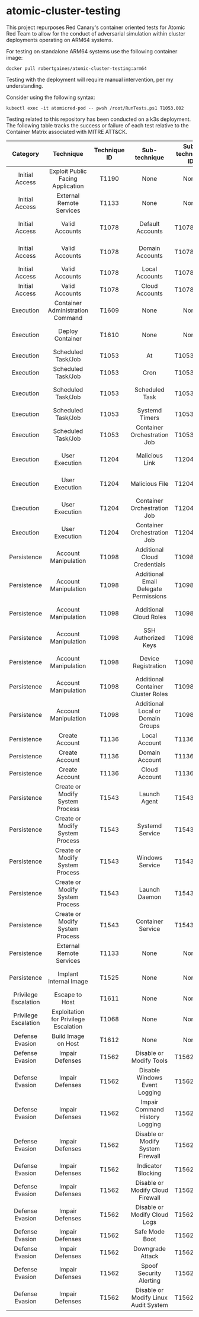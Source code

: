 # atomic-cluster-testing
This project repurposes Red Canary's container oriented tests for Atomic Red Team to allow for the conduct of adversarial simulation within cluster deployments operating on ARM64 systems.

For testing on standalone ARM64 systems use the following container image:

```
docker pull robertgaines/atomic-cluster-testing:arm64
```

Testing with the deployment will require manual intervention, per my understanding. 

Consider using the following syntax:

```
kubectl exec -it atomicred-pod -- pwsh /root/RunTests.ps1 T1053.002
```

Testing related to this repository has been conducted on a k3s deployment. The following table tracks the success or failure of each test relative to the Container Matrix associated with MITRE ATT&CK.

| Category                      | Technique                             | Technique ID  | Sub-technique                         | Sub-technique ID | Outcome  | Additional Information |
| :------:                      | :--------:                            | :-----------: | :-----------:                         | :--------------: | :-----:  | :--------------------: |
| Initial Access                | Exploit Public Facing Application     | T1190         | None                                  | None             |    ✘     | No Applicable Tests    |
| Initial Access                | External Remote Services              | T1133         | None                                  | None             |    ✘     | No Applicable Tests    |
| Initial Access                | Valid Accounts                        | T1078         | Default Accounts                      | T1078.001        |    ✘     | No Applicable Tests    |
| Initial Access                | Valid Accounts                        | T1078         | Domain Accounts                       | T1078.002        |    ✘     | No Applicable Tests    |
| Initial Access                | Valid Accounts                        | T1078         | Local Accounts                        | T1078.003        |    ✔     |                        |
| Initial Access                | Valid Accounts                        | T1078         | Cloud Accounts                        | T1078.004        |    ✔     |                        |
| Execution                     | Container Administration Command      | T1609         | None                                  | None             |    ✔     | Control Node Oriented  |
| Execution                     | Deploy Container                      | T1610         | None                                  | None             |    ✔     | Control Node Oriented  |
| Execution                     | Scheduled Task/Job                    | T1053         | At                                    | T1053.002        |    ✘     | At Daemon Inactive     |
| Execution                     | Scheduled Task/Job                    | T1053         | Cron                                  | T1053.003        |    ✔     | Great success          |
| Execution                     | Scheduled Task/Job                    | T1053         | Scheduled Task                        | T1053.005        |    ✘     | No Applicable Tests    |
| Execution                     | Scheduled Task/Job                    | T1053         | Systemd Timers                        | T1053.006        |    ✔     |                        |
| Execution                     | Scheduled Task/Job                    | T1053         | Container Orchestration Job           | T1053.007        |    ✔     | Control Node Oriented  |
| Execution                     | User Execution                        | T1204         | Malicious Link                        | T1204.001        |    ✘     | No Applicable Tests    |
| Execution                     | User Execution                        | T1204         | Malicious File                        | T1204.002        |    ✘     | No Applicable Tests    |
| Execution                     | User Execution                        | T1204         | Container Orchestration Job           | T1204.003        |    ✘     | No Applicable Tests    |
| Execution                     | User Execution                        | T1204         | Container Orchestration Job           | T1204.004        |    ✘     | No Applicable Tests    |
| Persistence                   | Account Manipulation                  | T1098         | Additional Cloud Credentials          | T1098.001        |    ✘     | No Applicable Tests    |
| Persistence                   | Account Manipulation                  | T1098         | Additional Email Delegate Permissions | T1098.002        |    ✘     | No Applicable Tests    |
| Persistence                   | Account Manipulation                  | T1098         | Additional Cloud Roles                | T1098.003        |    ✘     | No Applicable Tests    |
| Persistence                   | Account Manipulation                  | T1098         | SSH Authorized Keys                   | T1098.004        |    ✔     |                        |
| Persistence                   | Account Manipulation                  | T1098         | Device Registration                   | T1098.005        |    ✘     | No Applicable Tests    |
| Persistence                   | Account Manipulation                  | T1098         | Additional Container Cluster Roles    | T1098.006        |    ✘     | No Applicable Tests    |
| Persistence                   | Account Manipulation                  | T1098         | Additional Local or Domain Groups     | T1098.007        |    ✘     | No Applicable Tests    |
| Persistence                   | Create Account                        | T1136         | Local Account                         | T1136.001        |    ✔     |                        |
| Persistence                   | Create Account                        | T1136         | Domain Account                        | T1136.002        |    ✘     | AD Oriented            |
| Persistence                   | Create Account                        | T1136         | Cloud Account                         | T1136.003        |    ✘     | AWS/AAD Oriented       |
| Persistence                   | Create or Modify System Process       | T1543         | Launch Agent                          | T1543.001        |    ✘     |                        |
| Persistence                   | Create or Modify System Process       | T1543         | Systemd Service                       | T1543.002        |    ✔     |                        |
| Persistence                   | Create or Modify System Process       | T1543         | Windows Service                       | T1543.003        |    ✘     | No Applicable Tests    |
| Persistence                   | Create or Modify System Process       | T1543         | Launch Daemon                         | T1543.004        |    ✘     | No Applicable Tests    |
| Persistence                   | Create or Modify System Process       | T1543         | Container Service                     | T1543.005        |    ✘     | No Applicable Tests    |
| Persistence                   | External Remote Services              | T1133         | None                                  | None             |    ✘     | No Applicable Tests    |
| Persistence                   | Implant Internal Image                | T1525         | None                                  | None             |    ✘     | No Applicable Tests    |
| Privilege Escalation          | Escape to Host                        | T1611         | None                                  | None             |    ✔     | Partial Execution      |
| Privilege Escalation          | Exploitation for Privilege Escalation | T1068         | None                                  | None             |    ✘     | No Applicable Tests    |
| Defense Evasion               | Build Image on Host                   | T1612         | None                                  | None             |    ✔     | Partial Execution      |
| Defense Evasion               | Impair Defenses                       | T1562         | Disable or Modify Tools               | T1562.001        |    ✔     | Partial Execution      |
| Defense Evasion               | Impair Defenses                       | T1562         | Disable Windows Event Logging         | T1562.002        |    ✘     | No Applicable Tests    |
| Defense Evasion               | Impair Defenses                       | T1562         | Impair Command History Logging        | T1562.003        |        |       |
| Defense Evasion               | Impair Defenses                       | T1562         | Disable or Modify System Firewall     | T1562.004        |        |       |
| Defense Evasion               | Impair Defenses                       | T1562         | Indicator Blocking                    | T1562.006        |        |       |
| Defense Evasion               | Impair Defenses                       | T1562         | Disable or Modify Cloud Firewall      | T1562.007            |        |       |
| Defense Evasion               | Impair Defenses                       | T1562         | Disable or Modify Cloud Logs          | T1562.008            |        |       |
| Defense Evasion               | Impair Defenses                       | T1562         | Safe Mode Boot                        | T1562.009            |        |       |
| Defense Evasion               | Impair Defenses                       | T1562         | Downgrade Attack                      | T1562.010            |        |       |
| Defense Evasion               | Impair Defenses                       | T1562         | Spoof Security Alerting               | T1562.011             |        |       |
| Defense Evasion               | Impair Defenses                       | T1562         | Disable or Modify Linux Audit System  | T1562.012            |        |       |







